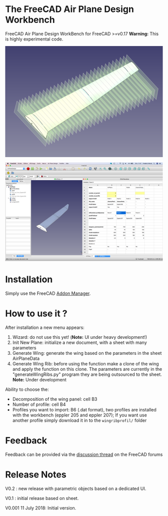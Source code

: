 # The FreeCAD Air Plane Design Workbench
FreeCAD Air Plane Design WorkBench for FreeCAD >=v0.17
**Warning:** This is highly experimental code.


![](https://github.com/FredsFactory/FreeCAD_AirPlaneDesign/blob/master/AirplaneDesign001.png)

![](https://github.com/FredsFactory/FreeCAD_AirPlaneDesign/blob/master/AirPlaneDesignWorkbench.png)



# Installation
Simply use the FreeCAD [Addon Manager](https://github.com/FreeCAD/FreeCAD-addons#installing).

# How to use it ?
After installation a new menu appears:  
1. Wizard: do not use this yet! (**Note:** UI under heavy development!)  
2. Init New Plane: initialize a new document, with a sheet with many parameters  
3. Generate Wing: generate the wing based on the parameters in the sheet AirPlaneData  
4. Generate Wing Rib: before using the function make a clone of the wing and apply the function on this clone. The parameters are currently in the "generateWingRibs.py" program they are being outsourced to the sheet. **Note:** Under development

Ability to choose the:  
* Decomposition of the wing panel: cell B3  
* Number of profile: cell B4  
* Profiles you want to import: B6 (.dat format), two profiles are installed with the workbench (eppler 205 and eppler 207); If you want use another profile simply download it in to the `wingribprofil/` folder

# Feedback
Feedback can be provided via the [discussion thread]() on the FreeCAD forums

# Release Notes
V0.2 : new release with parametric objects based on a dedicated UI.

V0.1 : initial release based on sheet.

V0.001 11 July 2018: Initial version.

